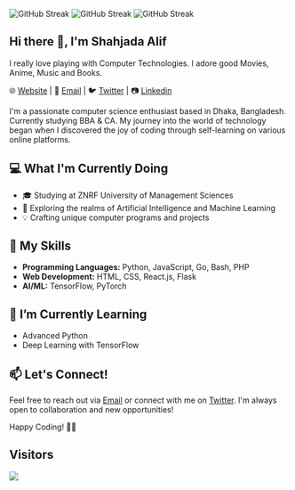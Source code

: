![GitHub Streak](https://readme-typing-svg.demolab.com/?lines=Self-taught%20programmer%3B%0AProficient%20in%20various%20fields%3B%0AAlways%20learning%20and%20growing%3B%0APassionate%20about%20applying%20new%20technologies.&font=Fira%20Code&center=true&width=900&height=45&color=f75c7e&vCenter=true&pause=1000&size=25)
![GitHub Streak](https://streak-stats.demolab.com?user=shahjada0&theme=highcontrast&hide_border=false&date_format=j%20M%5B%20Y%5D&card_width=900)
![GitHub Streak](https://github-profile-trophy.vercel.app/?username=shahjada0&theme=matrix)

## Hi there 👋, I'm Shahjada Alif
I really love playing with Computer Technologies. I adore good Movies, Anime, Music and Books.

🌐 [Website](https://shahjada.pro) | 📧 [Email](mailto:muhammedalif2004@gmail.com) | 🐦 [Twitter](https://twitter.com/shahjada0) | 📷 [Linkedin](https://www.linkedin.com/in/shahjada0)

I'm a passionate computer science enthusiast based in Dhaka, Bangladesh. Currently studying BBA & CA. My journey into the world of technology began when I discovered the joy of coding through self-learning on various online platforms.

## 💻 What I'm Currently Doing

- 🎓 Studying at ZNRF University of Management Sciences
- 🚀 Exploring the realms of Artificial Intelligence and Machine Learning
- 💡 Crafting unique computer programs and projects

## 🚀 My Skills

- **Programming Languages:** Python, JavaScript, Go, Bash, PHP
- **Web Development:** HTML, CSS, React.js, Flask
- **AI/ML:** TensorFlow, PyTorch

## 🌱 I’m Currently Learning

- Advanced Python
- Deep Learning with TensorFlow

## 📫 Let's Connect!

Feel free to reach out via [Email](mailto:muhammedalif2004@gmail.com) or connect with me on [Twitter](https://twitter.com/shahjada0). I'm always open to collaboration and new opportunities!

Happy Coding! 👨‍💻


## Visitors
<img align="center" src="https://count.getloli.com/get/@shahjada0?theme=asoul">
